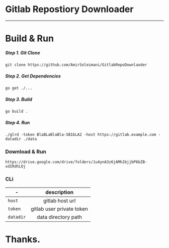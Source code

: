 # Gitlab Repostiory Downloader
----
# Build & Run
##### Step 1. Git Clone
```
git clone https://github.com/AmirSoleimani/GitlabRepoDownlaoder
```

##### Step 2. Get Dependencies
```
go get ./...
```
##### Step 3. Build
```
go build .
```
##### Step 4. Run
```
./glrd -token BlaBLaBlaBla-SB1bLA2 -host https://gitlab.example.com -datadir ./data
```



### Download & Run

```https://drive.google.com/drive/folders/1u4ynA3z6jAMh2bjjbP6bZB-xdIRdhLOj```

### CLi


| -        | description  |
|------------------|:--------------:|
| `host`         | gitlab host url            |
| `token`          | gitlab user private token            |
| `datadir`        | data directory path |



# Thanks.